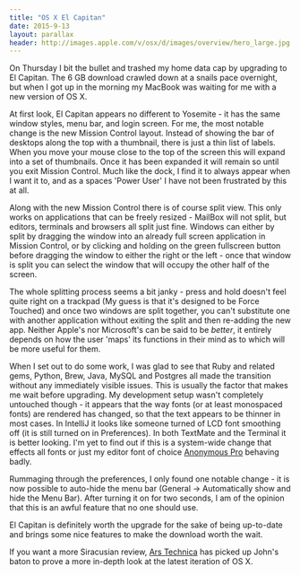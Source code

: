 ```yaml
---
title: "OS X El Capitan"
date: 2015-9-13
layout: parallax
header: http://images.apple.com/v/osx/d/images/overview/hero_large.jpg
---
```


On Thursday I bit the bullet and trashed my home data cap by upgrading to El Capitan. The 6 GB download crawled down at a snails pace overnight, but when I got up in the morning my MacBook was waiting for me with a new version of OS X.

At first look, El Capitan appears no different to Yosemite - it has the same window styles, menu bar, and login screen. For me, the most notable change is the new Mission Control layout. Instead of showing the bar of desktops along the top with a thumbnail, there is just a thin list of labels. When you move your mouse close to the top of the screen this will expand into a set of thumbnails. Once it has been expanded it will remain so until you exit Mission Control. Much like the dock, I find it to always appear when I want it to, and as a spaces 'Power User' I have not been frustrated by this at all.

Along with the new Mission Control there is of course split view. This only works on applications that can be freely resized - MailBox will not split, but editors, terminals and browsers all split just fine. Windows can either by split by dragging the window into an already full screen application in Mission Control, or by clicking and holding on the green fullscreen button before dragging the window to either the right or the left - once that window is split you can select the window that will occupy the other half of the screen.

The whole splitting process seems a bit janky - press and hold doesn't feel quite right on a trackpad (My guess is that it's designed to be Force Touched) and once two windows are split together, you can't substitute one with another application without exiting the split and then re-adding the new app. Neither Apple's nor Microsoft's can be said to be _better_, it entirely depends on how the user 'maps' its functions in their mind as to which will be more useful for them.

When I set out to do some work, I was glad to see that Ruby and related gems, Python, Brew, Java, MySQL and Postgres all made the transition without any immediately visible issues. This is usually the factor that makes me wait before upgrading. My development setup wasn't completely untouched though - it appears that the way fonts (or at least monospaced fonts) are rendered has changed, so that the text appears to be thinner in most cases. In IntelliJ it looks like someone turned of LCD font smoothing off (it is still turned on in Preferences). In both TextMate and the Terminal it is better looking. I'm yet to find out if this is a system-wide change that effects all fonts or just my editor font of choice [Anonymous Pro](http://www.marksimonson.com/fonts/view/anonymous-pro) behaving badly.

Rummaging through the preferences, I only found one notable change - it is now possible to auto-hide the menu bar (General -> Automatically show and hide the Menu Bar). After turning it on for two seconds, I am of the opinion that this is an awful feature that no one should use.

El Capitan is definitely worth the upgrade for the sake of being up-to-date and brings some nice features to make the download worth the wait.

If you want a more Siracusian review, [Ars Technica](http://arstechnica.com/apple/2015/09/os-x-10-11-el-capitan-the-ars-technica-review/) has picked up John's baton to prove a more in-depth look at the latest iteration of OS X.